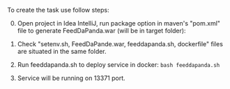    To create the task use follow steps:

0. Open project in Idea IntelliJ, run package option in maven's "pom.xml" file to generate FeedDaPanda.war (will be in target folder):

1. Check "setenv.sh, FeedDaPande.war, feeddapanda.sh, dockerfile" files are situated in the same folder.
  
2. Run feeddapanda.sh to deploy service in docker:
  `bash feeddapanda.sh`
  
3. Service will be running on 13371 port.